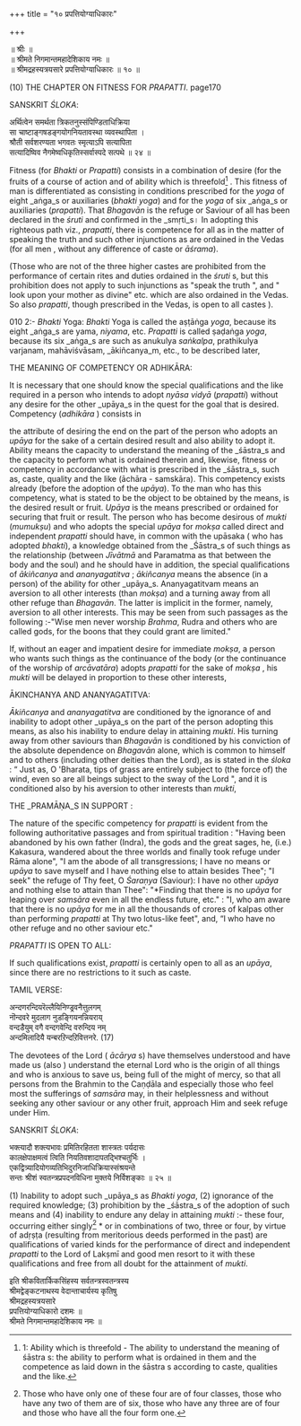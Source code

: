 +++
title = "१० प्रपत्तियोग्याधिकारः"

+++

॥ श्रीः ॥  
॥ श्रीमते निगमान्तमहादेशिकाय नमः ॥  
॥ श्रीमद्रहस्यत्रयसारे प्रपत्तियोग्याधिकारः ॥ १० ॥

(10) THE CHAPTER ON FITNESS FOR _PRAPATTI_. page170

SANSKRIT _ŚLOKA_:

अर्थित्वेन समर्थता त्रिकतनुस्संपिण्डिताधिक्रिया  
सा चाष्टाङ्गषडङ्गयोगनियतावस्था व्यवस्थापिता ।  
श्रौती सर्वशरण्यता भगवतः स्मृत्याऽपि सत्यापिता  
सत्यादिष्विव नैगमेष्वधिकृतिस्सर्वास्पदे सत्पथे ॥ २४ ॥

Fitness (for _Bhakti_ or _Prapatti_) consists in a combination of desire (for the fruits of a course of action and of ability which is threefold[^50] . This fitness of man is differentiated as consisting in conditions prescribed for the _yoga_ of eight _aṅga_s or auxiliaries (_bhakti_ _yoga_) and for the _yoga_ of six _aṅga_s or auxiliaries (_prapatti_). That _Bhagavān_ is the refuge or Saviour of all has been declared in the _śruti_  and confirmed in the _smṛti_s। In adopting this righteous path viz., _prapatti_, there is competence for all as in the matter of speaking the truth and such other injunctions as are ordained in the Vedas (for all men , without any difference of caste or _āśrama_).

[^50]: 1: Ability which is threefold - The ability to understand the meaning of śāstra s: the ability to perform what is ordained in them and the competence as laid down in the śāstra s according to caste, qualities and the like.

(Those who are not of the three higher castes are prohibited from the performance of certain rites and duties ordained in the _śruti_ s, but this prohibition does not apply to such injunctions as "speak the truth ", and " look upon your mother as divine" etc. which are also ordained in the Vedas. So also _prapatti_, though prescribed in the Vedas, is open to all castes ).

010 2:- _Bhakti_ Yoga: _Bhakti_ Yoga is called the aṣṭāṅga _yoga_, because its eight _aṅga_s are yama, _niyama_, etc. _Prapatti_ is called ṣaḍaṅga _yoga_, because its six _aṅga_s are such as anukulya _saṅkalpa_, prathikulya varjanam, mahāviśvāsam, _ākiñcanya_m, etc., to be described later,

THE MEANING OF COMPETENCY OR ADHIKĀRA:

It is necessary that one should know the special qualifications and the like required in a person who intends to adopt _nyāsa_ _vidyā_ (_prapatti_) without any desire for the other _upāya_s in the quest for the goal that is desired. Competency (_adhikāra_ ) consists in

the attribute of desiring the end on the part of the person who adopts an _upāya_ for the sake of a certain desired result and also ability to adopt it. Ability means the capacity to understand the meaning of the _śāstra_s and the capacity to perform what is ordained therein and, likewise, fitness or competency in accordance with what is prescribed in the _śāstra_s, such as, caste, quality and the like (āchāra - samskāra). This competency exists already (before the adoption of the _upāya_). To the man who has this competency, what is stated to be the object to be obtained by the means, is the desired result or fruit. _Upāya_ is the means prescribed or ordained for securing that fruit or result. The person who has become desirous of _mukti_ (_mumukṣu_) and who adopts the special _upāya_ for _mokṣa_  called direct and independent _prapatti_ should have, in common with the upāsaka ( who has adopted _bhakti_), a knowledge obtained from the _Śāstra_s of such things as the relationship (between _Jīvātmā_ and Paramatma as that between the body and the soul) and he should have in addition, the special qualifications of _ākiñcanya_ and _ananyagatitva_ ; _ākiñcanya_ means the absence (in a person) of the ability for other _upāya_s. Ananyagatitvam means an aversion to all other interests (than _mokṣa_) and a turning away from all other refuge than _Bhagavān_. The latter is implicit in the former, namely, aversion to all other interests. This may be seen from such passages as the following :-"Wise men never worship _Brahma_, Rudra and others who are called gods, for the boons that they could grant are limited."

If, without an eager and impatient desire for immediate _mokṣa_, a person who wants such things as the continuance of the body (or the continuance of the worship of _arcāvatāra_) adopts _prapatti_ for the sake of _mokṣa_ , his _mukti_ will be delayed in proportion to these other interests,

ĀKINCHANYA AND ANANYAGATITVA:

_Ākiñcanya_ and _ananyagatitva_ are conditioned by the ignorance of and inability to adopt other _upāya_s on the part of the person adopting this means, as also his inability to endure delay in attaining _mukti_. His turning away from other saviours than _Bhagavān_ is conditioned by his conviction of the absolute dependence on _Bhagavān_ alone, which is common to himself and to others (including other deities than the Lord), as is stated in the _śloka_ : “ Just as, O 'Bharata, tips of grass are entirely subject to (the force of) the wind, even so are all beings subject to the sway of the Lord ", and it is conditioned also by his aversion to other interests than _mukti_,

THE _PRAMĀṆA_S IN SUPPORT :

The nature of the specific competency for _prapatti_ is evident from the following authoritative passages and from spiritual tradition : "Having been abandoned by his own father (Indra), the gods and the great sages, he, (i.e.) Kakasura, wandered about the three worlds and finally took refuge under Rāma alone", "I am the abode of all transgressions; I have no means or _upāya_ to save myself and I have nothing else to attain besides Thee"; "I seek" the refuge of Thy feet, O _Śaraṇya_ (Saviour): I have no other _upāya_ and nothing else to attain than Thee": "*Finding that there is no _upāya_ for leaping over _samsāra_ even in all the endless future, etc." : "I, who am aware that there is no _upāya_ for me in all the thousands of crores of kalpas other than performing _prapatti_ at Thy two lotus-like feet", and, “I who have no other refuge and no other saviour etc."

_PRAPATTI_ IS OPEN TO ALL:

If such qualifications exist, _prapatti_ is certainly open to all as an _upāya_, since there are no restrictions to it such as caste.

TAMIL VERSE:

अन्दणरन्दियरॆल्लैयिनिण्ड्रवनैत्तुलगम्  
नॊन्दवरे मुदलाग नुडङ्गियनन्नियराय्  
वन्दडैयुम् वगै वन्दगवेन्दि वरुन्दिय नम्  
अन्दमिलादियै यन्बरऱिन्दऱिवित्तनरे. (17)

The devotees of the Lord ( _ācārya_ s) have themselves understood and have made us (also ) understand the eternal Lord who is the origin of all things and who is anxious to save us, being full of the might of mercy, so that all persons from the Brahmin to the Caṇḍāla and especially those who feel most the sufferings of _samsāra_ may, in their helplessness and without seeking any other saviour or any other fruit, approach Him and seek refuge under Him.

SANSKRIT _ŚLOKA_:

भक्त्यादौ शक्त्यभावः प्रमितिरहितता शास्त्रतः पर्यदासः  
कालक्षेपाक्षमत्वं त्विति नियतिवशादापतद्भिश्चतुर्भिः ।  
एकद्वित्र्यादियोगव्यतिभिदुरनिजाधिक्रियास्संश्रयन्ते  
सन्तः श्रीशं स्वतन्त्रप्रपदनविधिना मुक्तये निर्विशङ्काः ॥ २५ ॥

(1) Inability to adopt such _upāya_s as _Bhakti_ _yoga_, (2) ignorance of the required knowledge; (3) prohibition by the _śāstra_s of the adoption of such means and (4) inability to endure any delay in attaining _mukti_ :- these four, occurring either singly[^51] * or in combinations of two, three or four, by virtue of adṛṣṭa (resulting from meritorious deeds performed in the past) are qualifications of varied kinds for the performance of direct and independent _prapatti_ to the Lord of Lakṣmī  and good men resort to it with these qualifications and free from all doubt for the attainment of _mukti_.

[^51]: Those who have only one of these four are of four classes, those who have any two of them are of six, those who have any three are of four and those who have all the four form one.

इति श्रीकवितार्किकसिंहस्य सर्वतन्त्रस्वतन्त्रस्य  
श्रीमद्वेङ्कटनाथस्य वेदान्ताचार्यस्य कृतिषु  
श्रीमद्रहस्यत्रयसारे  
प्रपत्तियोग्याधिकारो दशमः ॥  
श्रीमते निगमान्तमहादेशिकाय नमः ॥

